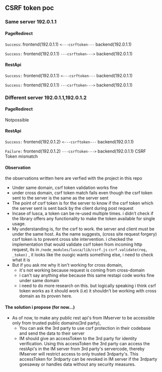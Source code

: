 ## CSRF token poc

### Same server 192.0.1.1
#### PageRedirect
`Success`: frontend(192.0.1.1)  `<---csrftoken---` backend(192.0.1.1)

`Success:` frontend(192.0.1.1)  `---csrftoken--->` backend(192.0.1.1)

#### RestApi
`Success:` frontend(192.0.1.1)  `<---csrftoken---` backend(192.0.1.1)

`Success:` frontend(192.0.1.1)  `---csrftoken--->` backend(192.0.1.1)

### Different server 192.0.1.1,192.0.1.2
#### PageRedirect
Notpossible

#### RestApi
`Success:` frontend(192.0.1.2)  `<---csrftoken---` backend(192.0.1.1)

`Failure:` frontend(192.0.1.2)  `---csrftoken--->` backend(192.0.1.1)
    CSRF Token mismatch



#### Observation
the observations written here are verfied with the project in this repo

 - Under same domain, csrf token validation works fine
 - under cross domain, csrf token match fails even though the csrf token sent to the server is the same as the server sent
 - The point of csrf token is for the server to know if the csrf token which the server sent is sent back by the client during post request
 - Incase of lusca, a token can be re-used multiple times. i didn't check if the library offers any functionality to make the token available for single usage.
 - My understanding is, for the csrf to work. the server and client must be under the same host. As the name suggests, (cross site request forgery)  csrf token is to prevent cross site intervention. i checked the implementation that would validate csrf token from incoming http request, its in `/node_modules/lusca/lib/csrf.js` `csrf.validate(req, _token)` , it looks like the ouogic wants something else, i need to check what it is
 - But if you ask me why it isn't working for cross domain, 
    - it's not working because request is coming from cross-domain 
    - i can't say anything else because this same restapi code works fine under same domain
    - i need to do more research on this. but logically speaking i think csrf token works as it should work (i.e) it shouldn't be working with cross domain as its proven here. 

#### The solution i propose (for now...)
- As of now, to make any public rest api's from IMserver to be accessible only from trusted public domains(3rd party),
    - You can ask the 3rd party to use csrf protection in their codebase and send the data to their server
    - IM should give an accessToken to the 3rd party for identity verification. Using this accessToken the 3rd party can access the restApi's in the IM server from 3rd party's servercode, thereby IMserver will restrict access to only trusted 3rdparty's. This accessToken for 3rdparty can be revoked in IM server if the 3rdparty goesaway or handles data without any security measures.
    




